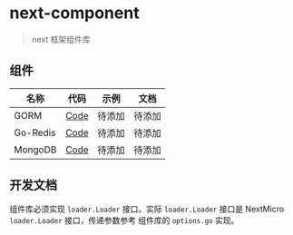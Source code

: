 # next-component

> next 框架组件库

## 组件

| 名称       | 代码                                                                    | 示例  | 文档  |
|----------|-----------------------------------------------------------------------|-----|-----|
| GORM     | [Code](https://github.com/nextmicro/next-component/-/tree/main/gorm)  | 待添加 | 待添加 |
| Go-Redis | [Code](https://github.com/nextmicro/next-component/-/tree/main/redis) | 待添加 | 待添加 |
| MongoDB  | [Code](https://github.com/nextmicro/next-component/-/tree/main/mongo) | 待添加 | 待添加 |

## 开发文档

组件库必须实现 `loader.Loader` 接口。实际 `loader.Loader` 接口是 NextMicro `loader.Loader` 接口，传递参数参考
组件库的 `options.go` 实现。